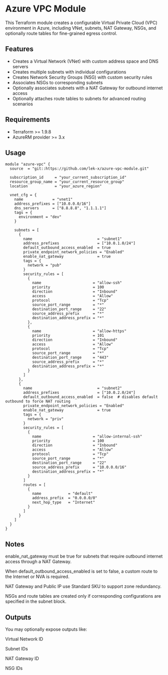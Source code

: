 # Azure VPC Module

This Terraform module creates a configurable Virtual Private Cloud (VPC) environment in Azure, including VNet, subnets, NAT Gateway, NSGs, and optionally route tables for fine-grained egress control.

## Features

- Creates a Virtual Network (VNet) with custom address space and DNS servers
- Creates multiple subnets with individual configurations
- Creates Network Security Groups (NSG) with custom security rules
- Associates NSGs to corresponding subnets
- Optionally associates subnets with a NAT Gateway for outbound internet access
- Optionally attaches route tables to subnets for advanced routing scenarios

## Requirements

- Terraform >= 1.9.8
- AzureRM provider >= 3.x

## Usage

```hcl
module "azure-vpc" {
  source  = "git::https://github.com/lek-x/azure-vpc-module.git"

  subscription_id     = "your_current_subscription_id"
  resource_group_name = "your_current_resource_group"
  location            = "your_azure_region"

  vnet_cfg = {
    name             = "vnet1"
    address_prefixes = ["10.0.0.0/16"]
    dns_servers      = ["8.8.8.8", "1.1.1.1"]
    tags = {
      environment = "dev"
    }

    subnets = [
      {
        name                             = "subnet1"
        address_prefixes                 = ["10.0.1.0/24"]
        default_outbound_access_enabled  = true
        private_endpoint_network_policies = "Enabled"
        enable_nat_gateway               = true
        tags = {
          network = "pub"
        }
        security_rules = [
          {
            name                       = "allow-ssh"
            priority                   = 100
            direction                  = "Inbound"
            access                     = "Allow"
            protocol                   = "Tcp"
            source_port_range          = "*"
            destination_port_range     = "22"
            source_address_prefix      = "*"
            destination_address_prefix = "*"
          },
          {
            name                       = "allow-https"
            priority                   = 101
            direction                  = "Inbound"
            access                     = "Allow"
            protocol                   = "Tcp"
            source_port_range          = "*"
            destination_port_range     = "443"
            source_address_prefix      = "*"
            destination_address_prefix = "*"
          }
        ]
      },
      {
        name                             = "subnet2"
        address_prefixes                 = ["10.0.2.0/24"]
        default_outbound_access_enabled  = false  # disables default outbound to force NAT routing
        private_endpoint_network_policies = "Enabled"
        enable_nat_gateway               = true
        tags = {
          network = "priv"
        }
        security_rules = [
          {
            name                       = "allow-internal-ssh"
            priority                   = 100
            direction                  = "Inbound"
            access                     = "Allow"
            protocol                   = "Tcp"
            source_port_range          = "*"
            destination_port_range     = "22"
            source_address_prefix      = "10.0.0.0/16"
            destination_address_prefix = "*"
          }
        ]
        routes = [
          {
            name            = "default"
            address_prefix  = "0.0.0.0/0"
            next_hop_type   = "Internet"
          }
        ]
      }
    ]
  }
}
```

## Notes
enable_nat_gateway must be true for subnets that require outbound internet access through a NAT Gateway.

When default_outbound_access_enabled is set to false, a custom route to the Internet or NVA is required.

NAT Gateway and Public IP use Standard SKU to support zone redundancy.

NSGs and route tables are created only if corresponding configurations are specified in the subnet block.

## Outputs
You may optionally expose outputs like:

Virtual Network ID

Subnet IDs

NAT Gateway ID

NSG IDs